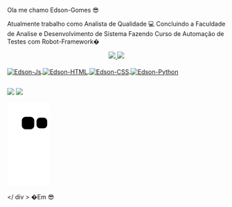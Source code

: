 Ola me chamo Edson-Gomes 😎

Atualmente trabalho como Analista de Qualidade 💻
Concluindo a Faculdade de Analise e Desenvolvimento de Sistema
Fazendo Curso de Automação de Testes com Robot-Framework�

<div align="center">
  <a href="https://github.com/Edsong30">
  <img height="180em" src="https://github-readme-stats.vercel.app/api?username=edson&show_icons=true&theme=dracula&include_all_commits=true&count_private=true"/>
  <img height="180em" src="https://github-readme-stats.vercel.app/api/top-langs/?username=edsongomes&layout=compact&langs_count=7&theme=dracula"/>
</div>
<div style="display: inline_block"><br>
 <img align="center" alt="Edson-Js" height="30" width="40" src="https://raw.githubusercontent.com/devicons/devicon/master/icons/javascript/javascript-plain .svg">
   <img align="center" alt="Edson-HTML" height="30" width="40" src="https://raw.githubusercontent.com/devicons/devicon/master/icons/html5/html5-original .svg">
  <img align="center" alt="Edson-CSS" height="30" width="40" src="https://raw.githubusercontent.com/devicons/devicon/master/icons/css3/css3-original .svg">
  <img align="center" alt="Edson-Python" height="30" width="40" src="https://raw.githubusercontent.com/devicons/devicon/master/icons/python/python-original .svg">
 </div>
  
  ##
 <div> 
  <a href = "mailto:edson.eg18@gmail.com"><img src="https://img.shields.io/badge/-Gmail-%23333?style=for-the-badge&logo=gmail&logoColor=white" destino ="_blank"></a>
  <a href="https://www.linkedin.com/in/edson-gomes-494398208/" target="_blank"><img src="https://img.shields.io/badge/-LinkedIn-% 230077B5?style=for-the-badge&logo=linkedin&logoColor=white" target="_blank"></a>
 
  ![ Animação de cobra ](https://github.com/rafaballerini/rafaballerini/blob/output/github-contribution-grid-snake.svg)
 
</ div >
�Em 😎
